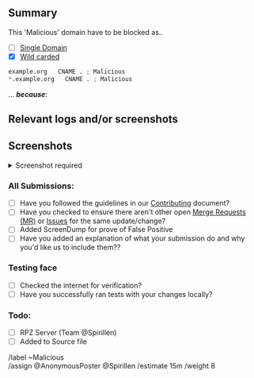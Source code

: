 ## Summary

<!-- Keep any domains in back ticks `(`)`

Screenshot is required within the <details> pane. Leave a blank line before 
and after the image link -->

This 'Malicious' domain have to be blocked as..

- [ ] [Single Domain](source/malicious/domains.list)
- [x] [Wild carded](source/malicious/wildcard.list)

```python
example.org   CNAME . ; Malicious
*.example.org   CNAME . ; Malicious
```

... ***because***:

## Relevant logs and/or screenshots

<!-- Paste any relevant logs - please use code blocks (```) to format 
console output, logs, and code as it's very hard to read otherwise. -->

## Screenshots

<details><Summary>Screenshot required</summary>



</details>

### All Submissions:
- [ ] Have you followed the guidelines in our [Contributing](CONTRIBUTING.md) document?
- [ ] Have you checked to ensure there aren't other open
	[Merge Requests (MR)](../merge_requests) or [Issues](../issues) for
	the same update/change?
- [ ] Added ScreenDump for prove of False Positive
- [ ] Have you added an explanation of what your submission do and why
	you'd like us to include them??

### Testing face
- [ ] Checked the internet for verification?
- [ ] Have you successfully ran tests with your changes locally?

### Todo:
- [ ] RPZ Server (Team @Spirillen)
- [ ] Added to Source file

/label ~Malicious  
/assign @AnonymousPoster @Spirillen
/estimate 15m
/weight 8
